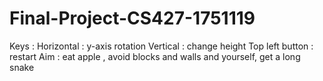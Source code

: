 # Final-Project-CS427-1751119
 Keys :
 Horizontal : y-axis rotation
 Vertical : change height
 Top left button : restart
 Aim : eat apple , avoid blocks and walls and yourself, get a long snake

